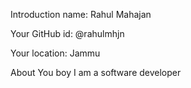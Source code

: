 Introduction 
name: Rahul Mahajan

Your GitHub id: @rahulmhjn

Your location: Jammu

About You boy
I am a software developer
